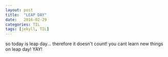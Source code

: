 ```yaml
---
layout: post
title:  "LEAP DAY"
date:   2016-02-29
categories: TIL
tags: [jekyll, TIL]
---
```


so today is leap day... therefore it doesn't count! you cant learn new things on leap day! YAY!